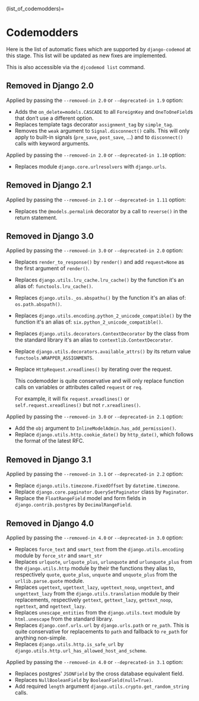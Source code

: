 (list_of_codemodders)=

# Codemodders

Here is the list of automatic fixes which are supported by `django-codemod`
at this stage. This list will be updated as new fixes are implemented.

This is also accessible via the `djcodemod list` command.

## Removed in Django 2.0

Applied by passing the `--removed-in 2.0` or `--deprecated-in 1.9` option:

- Adds the `on_delete=models.CASCADE` to all `ForeignKey` and `OneToOneField`s
  that don’t use a different option.
- Replaces template tags decorator `assignment_tag` by `simple_tag`.
- Removes the `weak` argument to `Signal.disconnect()` calls. This will only
  apply to built-in signals (`pre_save`, `post_save`, ...) and to `disconnect()`
  calls with keyword arguments.

Applied by passing the `--removed-in 2.0` or `--deprecated-in 1.10` option:

- Replaces module `django.core.urlresolvers` with `django.urls`.

## Removed in Django 2.1

Applied by passing the `--removed-in 2.1` or `--deprecated-in 1.11` option:

- Replaces the `@models.permalink` decorator by a call to `reverse()`
  in the return statement.

## Removed in Django 3.0

Applied by passing the `--removed-in 3.0` or `--deprecated-in 2.0` option:

- Replaces `render_to_response()` by `render()` and add `request=None`
  as the first argument of `render()`.
- Replaces `django.utils.lru_cache.lru_cache()` by the function it's
  an alias of: `functools.lru_cache()`.
- Replaces `django.utils._os.abspathu()` by the function it's an
  alias of: `os.path.abspath()`.
- Replaces `django.utils.encoding.python_2_unicode_compatible()` by
  the function it's an alias of: `six.python_2_unicode_compatible()`.
- Replaces `django.utils.decorators.ContextDecorator` by the class
  from the standard library it's an alias to
  `contextlib.ContextDecorator`.
- Replace `django.utils.decorators.available_attrs()` by its return
  value `functools.WRAPPER_ASSIGNMENTS`.
- Replace `HttpRequest.xreadlines()` by iterating over the request.

  This codemodder is quite conservative and will only replace function
  calls on variables or attributes called `request` or `req`.

  For example, it will fix `request.xreadlines()` or `self.request.xreadlines()`
  but not `r.xreadlines()`.

Applied by passing the `--removed-in 3.0` or `--deprecated-in 2.1` option:

- Add the `obj` argument to `InlineModelAdmin.has_add_permission()`.
- Replace `django.utils.http.cookie_date()` by `http_date()`, which follows
  the format of the latest RFC.

## Removed in Django 3.1

Applied by passing the `--removed-in 3.1` or `--deprecated-in 2.2` option:

- Replace `django.utils.timezone.FixedOffset` by `datetime.timezone`.
- Replace `django.core.paginator.QuerySetPaginator` class by `Paginator`.
- Replace the `FloatRangeField` model and form fields in
  `django.contrib.postgres` by `DecimalRangeField`.

## Removed in Django 4.0

Applied by passing the `--removed-in 4.0` or `--deprecated-in 3.0` option:

- Replaces `force_text` and `smart_text` from the
  `django.utils.encoding` module by `force_str` and `smart_str`
- Replaces `urlquote`, `urlquote_plus`, `urlunquote` and
  `urlunquote_plus` from the `django.utils.http` module by their the
  functions they alias to, respectively `quote`, `quote_plus`,
  `unquote` and `unquote_plus` from the `urllib.parse.quote` module.
- Replaces `ugettext`, `ugettext_lazy`, `ugettext_noop`, `ungettext`,
  and `ungettext_lazy` from the `django.utils.translation` module by
  their replacements, respectively `gettext`, `gettext_lazy`,
  `gettext_noop`, `ngettext`, and `ngettext_lazy`.
- Replaces `unescape_entities` from the `django.utils.text` module by
  `html.unescape` from the standard library.
- Replaces `django.conf.urls.url` by `django.urls.path` or `re_path`.
  This is quite conservative for replacements to `path` and fallback
  to `re_path` for anything non-simple.
- Replaces `django.utils.http.is_safe_url` by
  `django.utils.http.url_has_allowed_host_and_scheme`.

Applied by passing the `--removed-in 4.0` or `--deprecated-in 3.1` option:

- Replaces postgres' `JSONField` by the cross database equivalent field.
- Replaces `NullBooleanField` by `BooleanField(null=True)`.
- Add required `length` argument `django.utils.crypto.get_random_string` calls.
